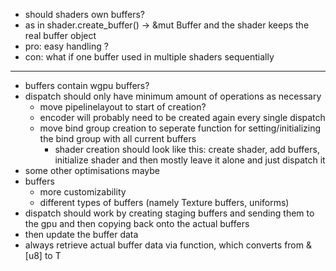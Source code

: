 - should shaders own buffers?
- as in shader.create_buffer() -> &mut Buffer and the shader keeps the real buffer object
- pro: easy handling ?
- con: what if one buffer used in multiple shaders sequentially  




-------------------------------------------------------------
- buffers contain wgpu buffers?
- dispatch should only have minimum amount of operations as necessary
    - move pipelinelayout to start of creation?
    - encoder will probably need to be created again every single dispatch
    - move bind group creation to seperate function for setting/initializing the bind group with all current buffers
        - shader creation should look like this: create shader, add buffers, initialize shader and then mostly leave it alone and just dispatch it
- some other optimisations maybe
- buffers 
    - more customizability 
    - different types of buffers (namely Texture buffers, uniforms)
- dispatch should work by creating staging buffers and sending them to the gpu and then copying back onto the actual buffers
- then update the buffer data
- always retrieve actual buffer data via function, which converts from &[u8] to T